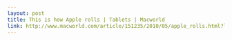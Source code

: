 ```yaml
---
layout: post
title: This is how Apple rolls | Tablets | Macworld
link: http://www.macworld.com/article/151235/2010/05/apple_rolls.html?lsrc=smokemonster
---
```

